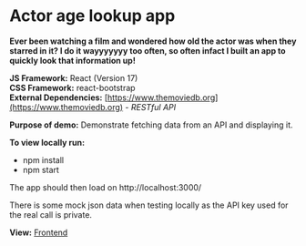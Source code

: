 # Actor age lookup app

**Ever been watching a film and wondered how old the actor was when they starred in it? I do it wayyyyyyy too often, so often infact I built an app to quickly look that information up!**

**JS Framework:** React (Version 17)<br>
**CSS Framework:** react-bootstrap<br>
**External Dependencies:** [https://www.themoviedb.org](https://www.themoviedb.org) *- RESTful API*

**Purpose of demo:** Demonstrate fetching data from an API and displaying it.

**To view locally run:**
- npm install
- npm start

The app should then load on http://localhost:3000/

There is some mock json data when testing locally as the API key used for the real call is private.

**View:** [Frontend](https://howoldwas.app "See the front end in action")
